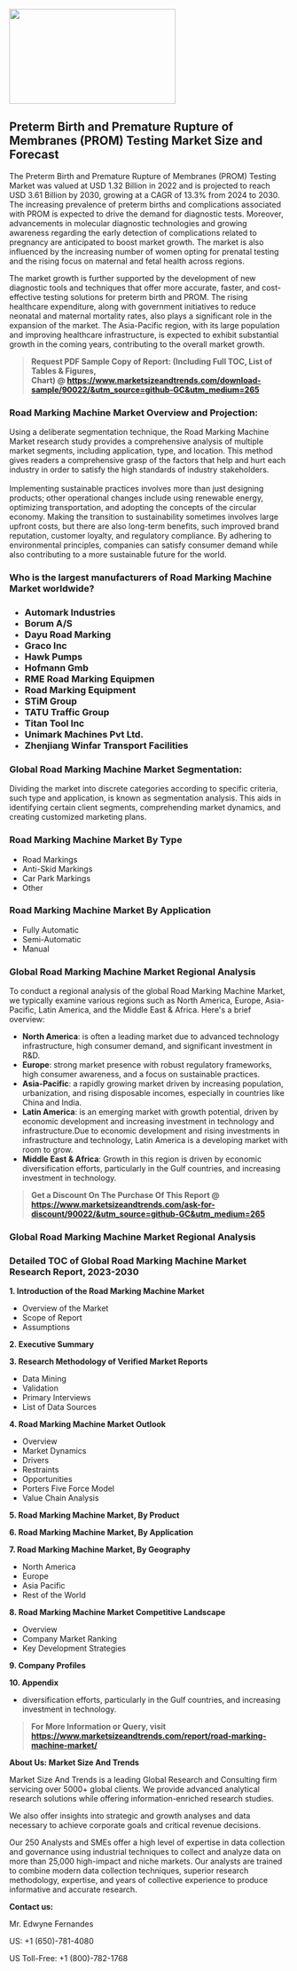 <p><img class="alignnone size-medium wp-image-20088" src="https://ffe5etoiles.com/wp-content/uploads/2024/12/MST1-300x171.png" alt="" width="300" height="171" /></p><h2>Preterm Birth and Premature Rupture of Membranes (PROM) Testing Market Size and Forecast</h2><p>The Preterm Birth and Premature Rupture of Membranes (PROM) Testing Market was valued at USD 1.32 Billion in 2022 and is projected to reach USD 3.61 Billion by 2030, growing at a CAGR of 13.3% from 2024 to 2030. The increasing prevalence of preterm births and complications associated with PROM is expected to drive the demand for diagnostic tests. Moreover, advancements in molecular diagnostic technologies and growing awareness regarding the early detection of complications related to pregnancy are anticipated to boost market growth. The market is also influenced by the increasing number of women opting for prenatal testing and the rising focus on maternal and fetal health across regions.</p><p>The market growth is further supported by the development of new diagnostic tools and techniques that offer more accurate, faster, and cost-effective testing solutions for preterm birth and PROM. The rising healthcare expenditure, along with government initiatives to reduce neonatal and maternal mortality rates, also plays a significant role in the expansion of the market. The Asia-Pacific region, with its large population and improving healthcare infrastructure, is expected to exhibit substantial growth in the coming years, contributing to the overall market growth.</p></p><blockquote id="" class=""><strong>Request PDF Sample Copy of Report: (Including Full TOC, List of Tables &amp; Figures, Chart)&nbsp;@&nbsp;<strong><a href="https://www.marketsizeandtrends.com/download-sample/90022/&utm_source=github-GC&utm_medium=265" target="_blank">https://www.marketsizeandtrends.com/download-sample/90022/&utm_source=github-GC&utm_medium=265</a></strong></strong></blockquote><h3 id="" class="">Road Marking Machine Market&nbsp;Overview and Projection:</h3><p id="" class="">Using a deliberate segmentation technique, the Road Marking Machine Market research study provides a comprehensive analysis of multiple market segments, including application, type, and location. This method gives readers a comprehensive grasp of the factors that help and hurt each industry in order to satisfy the high standards of industry stakeholders. <br /> <br />Implementing sustainable practices involves more than just designing products; other operational changes include using renewable energy, optimizing transportation, and adopting the concepts of the circular economy. Making the transition to sustainability sometimes involves large upfront costs, but there are also long-term benefits, such improved brand reputation, customer loyalty, and regulatory compliance. By adhering to environmental principles, companies can satisfy consumer demand while also contributing to a more sustainable future for the world.</p><h3 id="" class="">Who is the largest manufacturers of&nbsp;Road Marking Machine Market worldwide?</h3><h3 class=""><p><ul><li>Automark Industries </li><li> Borum A/S </li><li> Dayu Road Marking </li><li> Graco Inc </li><li> Hawk Pumps </li><li> Hofmann Gmb </li><li> RME Road Marking Equipmen </li><li> Road Marking Equipment </li><li> STiM Group </li><li> TATU Traffic Group </li><li> Titan Tool Inc </li><li> Unimark Machines Pvt Ltd. </li><li> Zhenjiang Winfar Transport Facilities</li></ul></p></h3><h3 id="" class="">Global&nbsp;Road Marking Machine Market Segmentation:</h3><p id="" class="">Dividing the market into discrete categories according to specific criteria, such type and application, is known as segmentation analysis. This aids in identifying certain client segments, comprehending market dynamics, and creating customized marketing plans.</p><h3 id="" class="">Road Marking Machine Market&nbsp;By Type</h3><p><p><ul><li>Road Markings </li><li> Anti-Skid Markings </li><li> Car Park Markings </li><li> Other</p></li></ul></p></p><h3 id="" class="">Road Marking Machine Market&nbsp;By Application</h3><p class=""><p><ul><li>Fully Automatic </li><li> Semi-Automatic </li><li> Manual</li></ul></p></p><h3 id="" class="">Global Road Marking Machine Market Regional Analysis</h3><p id="" class="">To conduct a regional analysis of the global Road Marking Machine Market, we typically examine various regions such as North America, Europe, Asia-Pacific, Latin America, and the Middle East &amp; Africa. Here's a brief overview:</p><ul><li><strong>North America</strong>: is often a leading market due to advanced technology infrastructure, high consumer demand, and significant investment in R&amp;D.</li><li><strong>Europe</strong>: strong market presence with robust regulatory frameworks, high consumer awareness, and a focus on sustainable practices.</li><li><strong>Asia-Pacific</strong>: a rapidly growing market driven by increasing population, urbanization, and rising disposable incomes, especially in countries like China and India.</li><li><strong>Latin America</strong>: is an emerging market with growth potential, driven by economic development and increasing investment in technology and infrastructure.Due to economic development and rising investments in infrastructure and technology, Latin America is a developing market with room to grow.</li><li><strong>Middle East &amp; Africa</strong>: Growth in this region is driven by economic diversification efforts, particularly in the Gulf countries, and increasing investment in technology.</li></ul><blockquote id="" class=""><strong>Get a Discount On The Purchase Of This Report @ <strong><a href="https://www.marketsizeandtrends.com/ask-for-discount/90022/&utm_source=github-GC&utm_medium=265" target="_blank">https://www.marketsizeandtrends.com/ask-for-discount/90022/&utm_source=github-GC&utm_medium=265</a></strong></strong></blockquote><h3 id="" class="">Global Road Marking Machine Market Regional Analysis</h3><h3 id="" class="">Detailed TOC of Global Road Marking Machine Market Research Report, 2023-2030</h3><p id="" class=""><strong>1. Introduction of the Road Marking Machine Market</strong></p><ul><li>Overview of the Market</li><li>Scope of Report</li><li>Assumptions</li></ul><p id="" class=""><strong>2. Executive Summary</strong></p><p id="" class=""><strong>3. Research Methodology of Verified Market Reports</strong></p><ul><li>Data Mining</li><li>Validation</li><li>Primary Interviews</li><li>List of Data Sources</li></ul><p id="" class=""><strong>4. Road Marking Machine Market Outlook</strong></p><ul><li>Overview</li><li>Market Dynamics</li><li>Drivers</li><li>Restraints</li><li>Opportunities</li><li>Porters Five Force Model</li><li>Value Chain Analysis</li></ul><p id="" class=""><strong>5. Road Marking Machine Market, By Product</strong></p><p id="" class=""><strong>6. Road Marking Machine Market, By Application</strong></p><p id="" class=""><strong>7. Road Marking Machine Market, By Geography</strong></p><ul><li>North America</li><li>Europe</li><li>Asia Pacific</li><li>Rest of the World</li></ul><p id="" class=""><strong>8. Road Marking Machine Market Competitive Landscape</strong></p><ul><li>Overview</li><li>Company Market Ranking</li><li>Key Development Strategies</li></ul><p id="" class=""><strong>9. Company Profiles</strong></p><p id="" class=""><strong>10. Appendix</strong></p><ul><li>diversification efforts, particularly in the Gulf countries, and increasing investment in technology.</li></ul><blockquote id="" class=""><strong>For More Information or Query, visit <strong><strong><a href="https://www.marketsizeandtrends.com/report/road-marking-machine-market/" target="_blank">https://www.marketsizeandtrends.com/report/road-marking-machine-market/</a></strong></strong></strong></blockquote><p id="" class=""><strong>About Us: Market Size And Trends</strong></p><p id="" class="">Market Size And Trends is a leading Global Research and Consulting firm servicing over 5000+ global clients. We provide advanced analytical research solutions while offering information-enriched research studies.</p><p id="" class="">We also offer insights into strategic and growth analyses and data necessary to achieve corporate goals and critical revenue decisions.</p><p id="" class="">Our 250 Analysts and SMEs offer a high level of expertise in data collection and governance using industrial techniques to collect and analyze data on more than 25,000 high-impact and niche markets. Our analysts are trained to combine modern data collection techniques, superior research methodology, expertise, and years of collective experience to produce informative and accurate research.</p><p id="" class=""><strong>Contact us:</strong></p><p id="" class="">Mr. Edwyne Fernandes</p><p id="" class="">US: +1 (650)-781-4080</p><p id="" class="">US Toll-Free: +1 (800)-782-1768</p>
